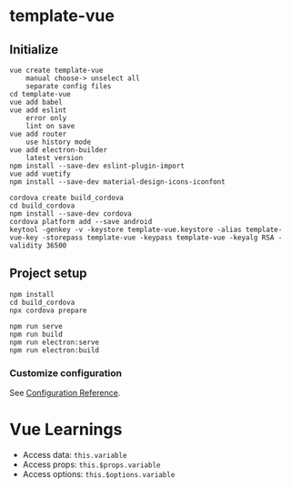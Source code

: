 # template-vue

## Initialize
```
vue create template-vue
    manual choose-> unselect all
    separate config files
cd template-vue
vue add babel
vue add eslint
    error only
    lint on save
vue add router
    use history mode
vue add electron-builder
    latest version
npm install --save-dev eslint-plugin-import
vue add vuetify
npm install --save-dev material-design-icons-iconfont

cordova create build_cordova
cd build_cordova
npm install --save-dev cordova
cordova platform add --save android
keytool -genkey -v -keystore template-vue.keystore -alias template-vue-key -storepass template-vue -keypass template-vue -keyalg RSA -validity 36500
```

## Project setup
```
npm install
cd build_cordova
npx cordova prepare

npm run serve
npm run build
npm run electron:serve
npm run electron:build
```

### Customize configuration
See [Configuration Reference](https://cli.vuejs.org/config/).

# Vue Learnings
  - Access data: `this.variable`
  - Access props: `this.$props.variable`
  - Access options: `this.$options.variable`
